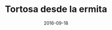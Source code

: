 ---
layout: post
categories: day-by-day
date: 2016-09-18
title: Tortosa desde la ermita
image:
  thumbnail: /images/blog/thumbnails/2016-09-18-tortosa-desde-la-ermita.jpg
  path: /images/blog/2016-09-18-tortosa-desde-la-ermita.jpg
---
